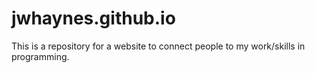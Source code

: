# jwhaynes.github.io 
This is a repository for a website to connect people to my work/skills in programming.